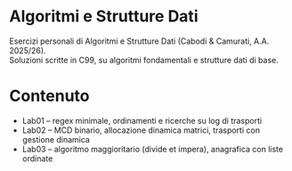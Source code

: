 # Algoritmi e Strutture Dati
Esercizi personali di Algoritmi e Strutture Dati (Cabodi & Camurati, A.A. 2025/26).  
Soluzioni scritte in C99, su algoritmi fondamentali e strutture dati di base.

# Contenuto
- Lab01 – regex minimale, ordinamenti e ricerche su log di trasporti  
- Lab02 – MCD binario, allocazione dinamica matrici, trasporti con gestione dinamica  
- Lab03 – algoritmo maggioritario (divide et impera), anagrafica con liste ordinate  
